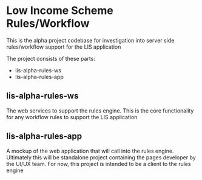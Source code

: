 # Low Income Scheme Rules/Workflow
 
This is the alpha project codebase for investigation into server side rules/workflow support for the LIS application

The project consists of these parts:

* lis-alpha-rules-ws
* lis-alpha-rules-app

## lis-alpha-rules-ws

The web services to support the rules engine. This is the core functionality for any workflow rules to support the LIS application
  
## lis-alpha-rules-app

A mockup of the web application that will call into the rules engine. 
Ultimately this will be standalone project containing the pages developer by the UI/UX team.
For now, this project is intended to be a client to the rules engine

